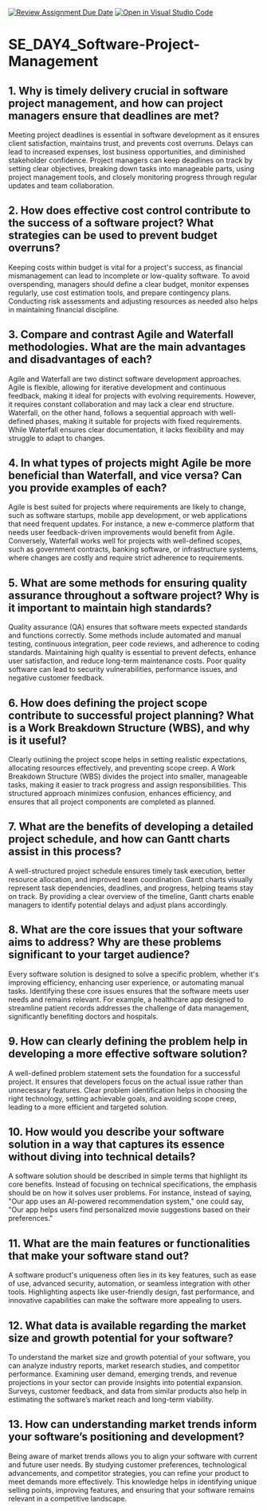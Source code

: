 [![Review Assignment Due Date](https://classroom.github.com/assets/deadline-readme-button-22041afd0340ce965d47ae6ef1cefeee28c7c493a6346c4f15d667ab976d596c.svg)](https://classroom.github.com/a/9pw6JKcu)
[![Open in Visual Studio Code](https://classroom.github.com/assets/open-in-vscode-2e0aaae1b6195c2367325f4f02e2d04e9abb55f0b24a779b69b11b9e10269abc.svg)](https://classroom.github.com/online_ide?assignment_repo_id=18472346&assignment_repo_type=AssignmentRepo)
# SE_DAY4_Software-Project-Management
## 1. Why is timely delivery crucial in software project management, and how can project managers ensure that deadlines are met?
Meeting project deadlines is essential in software development as it ensures client satisfaction, maintains trust, and prevents cost overruns. Delays can lead to increased expenses, lost business opportunities, and diminished stakeholder confidence. Project managers can keep deadlines on track by setting clear objectives, breaking down tasks into manageable parts, using project management tools, and closely monitoring progress through regular updates and team collaboration.
## 2. How does effective cost control contribute to the success of a software project? What strategies can be used to prevent budget overruns?
Keeping costs within budget is vital for a project's success, as financial mismanagement can lead to incomplete or low-quality software. To avoid overspending, managers should define a clear budget, monitor expenses regularly, use cost estimation tools, and prepare contingency plans. Conducting risk assessments and adjusting resources as needed also helps in maintaining financial discipline.

## 3. Compare and contrast Agile and Waterfall methodologies. What are the main advantages and disadvantages of each?
Agile and Waterfall are two distinct software development approaches. Agile is flexible, allowing for iterative development and continuous feedback, making it ideal for projects with evolving requirements. However, it requires constant collaboration and may lack a clear end structure. Waterfall, on the other hand, follows a sequential approach with well-defined phases, making it suitable for projects with fixed requirements. While Waterfall ensures clear documentation, it lacks flexibility and may struggle to adapt to changes.
## 4. In what types of projects might Agile be more beneficial than Waterfall, and vice versa? Can you provide examples of each?
Agile is best suited for projects where requirements are likely to change, such as software startups, mobile app development, or web applications that need frequent updates. For instance, a new e-commerce platform that needs user feedback-driven improvements would benefit from Agile. Conversely, Waterfall works well for projects with well-defined scopes, such as government contracts, banking software, or infrastructure systems, where changes are costly and require strict adherence to requirements.

## 5. What are some methods for ensuring quality assurance throughout a software project? Why is it important to maintain high standards?
Quality assurance (QA) ensures that software meets expected standards and functions correctly. Some methods include automated and manual testing, continuous integration, peer code reviews, and adherence to coding standards. Maintaining high quality is essential to prevent defects, enhance user satisfaction, and reduce long-term maintenance costs. Poor quality software can lead to security vulnerabilities, performance issues, and negative customer feedback.

## 6. How does defining the project scope contribute to successful project planning? What is a Work Breakdown Structure (WBS), and why is it useful?
Clearly outlining the project scope helps in setting realistic expectations, allocating resources effectively, and preventing scope creep. A Work Breakdown Structure (WBS) divides the project into smaller, manageable tasks, making it easier to track progress and assign responsibilities. This structured approach minimizes confusion, enhances efficiency, and ensures that all project components are completed as planned.

## 7. What are the benefits of developing a detailed project schedule, and how can Gantt charts assist in this process?
A well-structured project schedule ensures timely task execution, better resource allocation, and improved team coordination. Gantt charts visually represent task dependencies, deadlines, and progress, helping teams stay on track. By providing a clear overview of the timeline, Gantt charts enable managers to identify potential delays and adjust plans accordingly.

## 8. What are the core issues that your software aims to address? Why are these problems significant to your target audience?
Every software solution is designed to solve a specific problem, whether it's improving efficiency, enhancing user experience, or automating manual tasks. Identifying these core issues ensures that the software meets user needs and remains relevant. For example, a healthcare app designed to streamline patient records addresses the challenge of data management, significantly benefiting doctors and hospitals.
## 9. How can clearly defining the problem help in developing a more effective software solution?
A well-defined problem statement sets the foundation for a successful project. It ensures that developers focus on the actual issue rather than unnecessary features. Clear problem identification helps in choosing the right technology, setting achievable goals, and avoiding scope creep, leading to a more efficient and targeted solution.

## 10. How would you describe your software solution in a way that captures its essence without diving into technical details?
A software solution should be described in simple terms that highlight its core benefits. Instead of focusing on technical specifications, the emphasis should be on how it solves user problems. For instance, instead of saying, "Our app uses an AI-powered recommendation system," one could say, "Our app helps users find personalized movie suggestions based on their preferences."
## 11. What are the main features or functionalities that make your software stand out?
A software product's uniqueness often lies in its key features, such as ease of use, advanced security, automation, or seamless integration with other tools. Highlighting aspects like user-friendly design, fast performance, and innovative capabilities can make the software more appealing to users.
## 12. What data is available regarding the market size and growth potential for your software?
To understand the market size and growth potential of your software, you can analyze industry reports, market research studies, and competitor performance. Examining user demand, emerging trends, and revenue projections in your sector can provide insights into potential expansion. Surveys, customer feedback, and data from similar products also help in estimating the software’s market reach and long-term viability.
## 13. How can understanding market trends inform your software’s positioning and development?
Being aware of market trends allows you to align your software with current and future user needs. By studying customer preferences, technological advancements, and competitor strategies, you can refine your product to meet demands more effectively. This knowledge helps in identifying unique selling points, improving features, and ensuring that your software remains relevant in a competitive landscape.

